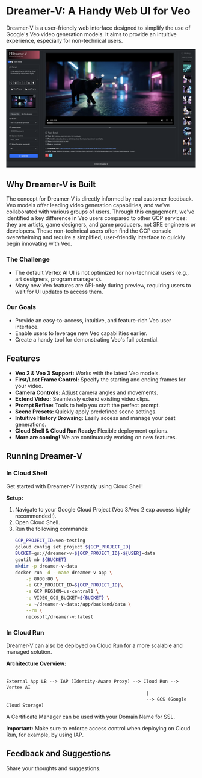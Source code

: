 # Dreamer-V: A Handy Web UI for Veo

Dreamer-V is a user-friendly web interface designed to simplify the use of Google's Veo video generation models. It aims to provide an intuitive experience, especially for non-technical users.

![alt text](images/dreamer-v.png)

## Why Dreamer-V is Built

The concept for Dreamer-V is directly informed by real customer feedback. Veo models offer leading video generation capabilities, and we've collaborated with various groups of users. Through this engagement, we've identified a key difference in Veo users compared to other GCP services: they are artists, game designers, and game producers, not SRE engineers or developers. These non-technical users often find the GCP console overwhelming and require a simplified, user-friendly interface to quickly begin innovating with Veo.

### The Challenge

*   The default Vertex AI UI is not optimized for non-technical users (e.g., art designers, program managers).
*   Many new Veo features are API-only during preview, requiring users to wait for UI updates to access them.

### Our Goals

*   Provide an easy-to-access, intuitive, and feature-rich Veo user interface.
*   Enable users to leverage new Veo capabilities earlier.
*   Create a handy tool for demonstrating Veo's full potential.

## Features

*   **Veo 2 & Veo 3 Support:** Works with the latest Veo models.
*   **First/Last Frame Control:** Specify the starting and ending frames for your video.
*   **Camera Controls:** Adjust camera angles and movements.
*   **Extend Video:** Seamlessly extend existing video clips.
*   **Prompt Refine:** Tools to help you craft the perfect prompt.
*   **Scene Presets:** Quickly apply predefined scene settings.
*   **Intuitive History Browsing:** Easily access and manage your past generations.
*   **Cloud Shell & Cloud Run Ready:** Flexible deployment options.
*   **More are coming!** We are continuously working on new features.

## Running Dreamer-V

### In Cloud Shell

Get started with Dreamer-V instantly using Cloud Shell!

**Setup:**

1.  Navigate to your Google Cloud Project (Veo 3/Veo 2 exp access highly recommended!).
2.  Open Cloud Shell.
3.  Run the following commands:
    ```bash
    GCP_PROJECT_ID=veo-testing
    gcloud config set project ${GCP_PROJECT_ID}
    BUCKET=gs://dreamer-v-${GCP_PROJECT_ID}-${USER}-data
    gsutil mb ${BUCKET}
    mkdir -p dreamer-v-data
    docker run -d --name dreamer-v-app \
        -p 8080:80 \
        -e GCP_PROJECT_ID=${GCP_PROJECT_ID}\
        -e GCP_REGION=us-central1 \
        -e VIDEO_GCS_BUCKET=${BUCKET} \
        -v ~/dreamer-v-data:/app/backend/data \
        --rm \
        nicosoft/dreamer-v:latest
    ```

### In Cloud Run

Dreamer-V can also be deployed on Cloud Run for a more scalable and managed solution.

**Architecture Overview:**
```

External App LB --> IAP (Identity-Aware Proxy) --> Cloud Run --> Vertex AI
                                                    |
                                                    --> GCS (Google Cloud Storage)
```

A Certificate Manager can be used with your Domain Name for SSL.

**Important:** Make sure to enforce access control when deploying on Cloud Run, for example, by using IAP.

## Feedback and Suggestions

Share your thoughts and suggestions.
